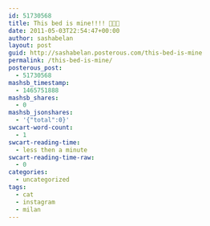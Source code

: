 ```yaml
---
id: 51730568
title: This bed is mine!!!! 
date: 2011-05-03T22:54:47+00:00
author: sashabelan
layout: post
guid: http://sashabelan.posterous.com/this-bed-is-mine
permalink: /this-bed-is-mine/
posterous_post:
  - 51730568
mashsb_timestamp:
  - 1465751888
mashsb_shares:
  - 0
mashsb_jsonshares:
  - '{"total":0}'
swcart-word-count:
  - 1
swcart-reading-time:
  - less then a minute
swcart-reading-time-raw:
  - 0
categories:
  - uncategorized
tags:
  - cat
  - instagram
  - milan
---
```

[](http://instagr.am/p/D1Qhm/)